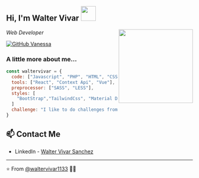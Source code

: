 <h2> Hi, I'm Walter Vivar <img src="https://encrypted-tbn0.gstatic.com/images?q=tbn:ANd9GcRGzHyBI-yMU1fhVaD6fdKdYukIESV0zHNOjw&usqp=CAU" width="40"></h2>

<img align='right' src="https://drive.google.com/uc?id=1YfqFjcxEshKc4C5-NfFxIA4rT-PoS6lR" width="200">

<p><em>Web Developer</br>
</em></p>


[![GitHub Vanessa](https://img.shields.io/github/followers/waltervivar1133?label=follow&style=social)](https://github.com/waltervivar1133)


### A little more about me...  

```javascript
const waltervivar = {
  code: ["Javascript", "PHP", "HTML", "CSS"],
  tools: ["React", "Context Api", "Vue"],
  preprocessor: ["SASS", "LESS"],
  styles: [
    "BootStrap","TailwindCss", "Material Design"
  ]
  challenge: "I like to do challenges from The FrontEnd Mentor page"
}
```
## 📫 Contact Me
- LinkedIn - [Walter Vivar Sanchez](https://www.linkedin.com/in/walter-vivar-996b49164/)

---

⭐️ From [@waltervivar1133](https://github.com/waltervivar1133/) 👩‍💻 
